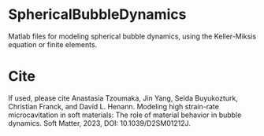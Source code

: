 # SphericalBubbleDynamics
Matlab files for modeling spherical bubble dynamics, using the Keller-Miksis equation or finite elements. 

# Cite
If used, please cite Anastasia Tzoumaka, Jin Yang, Selda Buyukozturk, Christian Franck, and David L. Henann. Modeling high strain-rate microcavitation in soft materials: The role of material behavior in bubble dynamics. Soft Matter, 2023, DOI: 10.1039/D2SM01212J.
